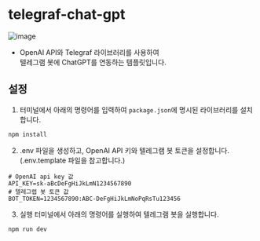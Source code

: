 # telegraf-chat-gpt

![image](https://github.com/j3y3h0/telegraf-chat-gpt/assets/18677603/4948f621-fd0b-4ae2-9e1b-f1cff74a01c7)

- OpenAI API와 Telegraf 라이브러리를 사용하여  
  텔레그램 봇에 ChatGPT를 연동하는 템플릿입니다.

## 설정

1. 터미널에서 아래의 명령어를 입력하여 `package.json`에 명시된 라이브러리를 설치합니다.

```bash
npm install
```

2. .env 파일을 생성하고, OpenAI API 키와 텔레그램 봇 토큰을 설정합니다.  
   (.env.template 파일을 참고합니다.)

```
# OpenAI api key 값
API_KEY=sk-aBcDeFgHiJkLmN1234567890
# 텔레그랩 봇 토큰 값
BOT_TOKEN=1234567890:ABC-DeFgHiJkLmNoPqRsTu123456
```

3. 실행
   터미널에서 아래의 명령어를 실행하여 텔레그램 봇을 실행합니다.

```bash
npm run dev
```
